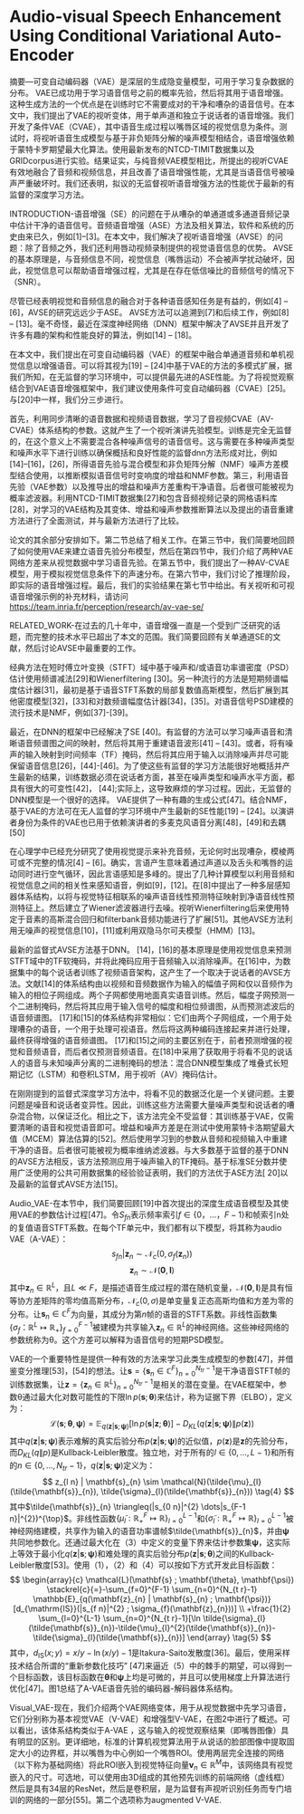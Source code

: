 # Audio-visual Speech Enhancement Using Conditional Variational Auto-Encoder

摘要—可变自动编码器（VAE）是深层的生成隐变量模型，可用于学习复杂数据的分布。 VAE已成功用于学习语音信号之前的概率先验，然后将其用于语音增强。这种生成方法的一个优点是在训练时它不需要成对的干净和嘈杂的语音信号。在本文中，我们提出了VAE的视听变体，用于单声道和独立于说话者的语音增强。我们开发了条件VAE（CVAE），其中语音生成过程以嘴唇区域的视觉信息为条件。测试时，将视听语音生成模型与基于非负矩阵分解的噪声模型相结合，语音增强依赖于蒙特卡罗期望最大化算法。使用最新发布的NTCD-TIMIT数据集以及GRIDcorpus进行实验。结果证实，与纯音频VAE模型相比，所提出的视听CVAE有效地融合了音频和视频信息，并且改善了语音增强性能，尤其是当语音信号被噪声严重破坏时。我们还表明，拟议的无监督视听语音增强方法的性能优于最新的有监督的深度学习方法。

INTRODUCTION-语音增强（SE）的问题在于从嘈杂的单通道或多通道音频记录中估计干净的语音信号。音频语音增强（ASE）方法及相关算法，软件和系统的历史由来已久，例如[1]–[3]。在本文中，我们解决了视听语音增强（AVSE）的问题：除了音频之外，我们还利用唇动视频录制提供的视觉语音信息的优势。 AVSE的基本原理是，与音频信息不同，视觉信息（嘴唇运动）不会被声学扰动破坏，因此，视觉信息可以帮助语音增强过程，尤其是在存在低信噪比的音频信号的情况下（SNR）。

尽管已经表明视觉和音频信息的融合对于各种语音感知任务是有益的，例如[4] – [6]，AVSE的研究远远少于ASE。 AVSE方法可以追溯到[7]和后续工作，例如[8] – [13]。毫不奇怪，最近在深度神经网络（DNN）框架中解决了AVSE并且开发了许多有趣的架构和性能良好的算法，例如[14] – [18]。

在本文中，我们提出在可变自动编码器（VAE）的框架中融合单通道音频和单机视觉信息以增强语音。可以将其视为[19] – [24]中基于VAE的方法的多模式扩展，据我们所知，在无监督的学习环境中，可以提供最先进的ASE性能。为了将视觉观察结合到VAE语音增强框架中，我们建议使用条件可变自动编码器（CVAE）[25]。与[20]中一样，我们分三步进行。

首先，利用同步清晰的语音数据和视频语音数据，学习了音视频CVAE（AV-CVAE）体系结构的参数。这就产生了一个视听演讲先验模型。训练是完全无监督的，在这个意义上不需要混合各种噪声信号的语音信号。这与需要在多种噪声类型和噪声水平下进行训练以确保概括和良好性能的监督dnn方法形成对比，例如[14]–[16]，[26]，所得语音先验与混合模型和非负矩阵分解（NMF）噪声方差模型结合使用，以推断模拟语音信号时变响度的增益和NMF参数。第三，利用语音先验（VAE参数）以及推导出的增益和噪声方差重构干净语音。后者很可能被视为概率滤波器。利用NTCD-TIMIT数据集[27]和包含音频视频记录的网格语料库[28]，对学习的VAE结构及其变体、增益和噪声参数推断算法以及提出的语音重建方法进行了全面测试，并与最新方法进行了比较。

论文的其余部分安排如下。第二节总结了相关工作。在第三节中，我们简要地回顾了如何使用VAE来建立语音先验分布模型，然后在第四节中，我们介绍了两种VAE网络方差来从视觉数据中学习语音先验。在第五节中，我们提出了一种AV-CVAE模型，用于模拟视觉信息条件下的声速分布。在第六节中，我们讨论了推理阶段，即实际的语音增强过程。最后，我们的实验结果在第七节中给出。有关视听和可视语音增强示例的补充材料，请访问 https://team.inria.fr/perception/research/av-vae-se/

RELATED_WORK-在过去的几十年中，语音增强一直是一个受到广泛研究的话题，而完整的技术水平已超出了本文的范围。我们简要回顾有关单通道SE的文献，然后讨论AVSE中最重要的工作。

经典方法在短时傅立叶变换（STFT）域中基于噪声和/或语音功率谱密度（PSD）估计使用频谱减法[29]和Wienerfiltering [30]。另一种流行的方法是短期频谱幅度估计器[31]，最初是基于语音STFT系数的局部复数值高斯模型，然后扩展到其他密度模型[32]，[33]和对数频谱幅度估计器[34]，[35]。对语音信号PSD建模的流行技术是NMF，例如[37]-[39]。

最近，在DNN的框架中已经解决了SE [40]。有监督的方法可以学习噪声语音和清晰语音频谱图之间的映射，然后将其用于重建语音波形[41] – [43]。或者，将有噪声的输入映射到时间频率（TF）掩码，然后将其应用于输入以消除噪声并尽可能保留语音信息[26]，[44]-[46]。为了使这些有监督的学习方法能很好地概括并产生最新的结果，训练数据必须在说话者方面，甚至在噪声类型和噪声水平方面，都具有很大的可变性[42]， [44];实际上，这导致麻烦的学习过程。因此，无监督的DNN模型是一个很好的选择。 VAE提供了一种有趣的生成公式[47]。结合NMF，基于VAE的方法可在无人监督的学习环境中产生最新的SE性能[19] – [24]。以演讲者身份为条件的VAE也已用于依赖演讲者的多麦克风语音分离[48]，[49]和去耦[50]

在心理学中已经充分研究了使用视觉提示来补充音频，无论何时出现嘈杂，模棱两可或不完整的情况[4] – [6]。确实，言语产生意味着通过声道以及舌头和嘴唇的运动同时进行空气循环，因此言语感知是多峰的。提出了几种计算模型以利用音频和视觉信息之间的相关性来感知语音，例如[9]，[12]。在[8]中提出了一种多层感知器体系结构，以将与视觉特征相联系的噪声语音线性预测特征​​映射到净语音线性预测特征​​上。然后建立了Wiener滤波器进行去噪。视听Wienerfiltering后来使用特定于音素的高斯混合回归和filterbank音频功能进行了扩展[51]。其他AVSE方法利用无噪声的视觉信息[10]，[11]或利用双隐马尔可夫模型（HMM）[13]。

最新的监督式AVSE方法基于DNN。 [14]，[16]的基本原理是使用视觉信息来预测STFT域中的TF软掩码，并将此掩码应用于音频输入以消除噪声。在[16]中，为数据集中的每个说话者训练了视频语音架构，这产生了一个取决于说话者的AVSE方法。文献[14]的体系结构由以视频和音频数据作为输入的幅值子网和仅以音频作为输入的相位子网组成。两个子网都使用地面真实语音训练。然后，幅度子网预测一个二进制掩码，然后将其应用于输入信号的幅度和相位频谱图，从而预测滤波后的语音频谱图。 [17]和[15]的体系结构非常相似：它们由两个子网组成，一个用于处理嘈杂的语音，一个用于处理可视语音。然后将这两种编码连接起来并进行处理，最终获得增强的语音频谱图。 [17]和[15]之间的主要区别在于，前者预测增强的视觉和音频语音，而后者仅预测音频语音。在[18]中采用了获取用于将看不见的说话人的语音与未知噪声分离的二进制掩码的想法：混合DNN模型集成了堆叠式长短期记忆（LSTM）和卷积LSTM，用于视听（AV）掩码估计。

在刚刚提到的监督式深度学习方法中，将看不见的数据泛化是一个关键问题。主要问题是噪音和说话者变异性。因此，训练这些方法需要大量噪声类型和说话者的嘈杂混合物，以保证泛化。相比之下，该方法完全不受监督：其训练基于VAE，仅需要清晰的语音和视觉语音即可。增益和噪声方差是在测试中使用蒙特卡洛期望最大值（MCEM）算法估算的[52]。然后使用学习到的参数从音频和视频输入中重建干净的语音。后者很可能被视为概率维纳滤波器。与大多数基于监督的基于DNN的AVSE方法相反，该方法预测应用于噪声输入的TF掩码。基于标准SE分数并使用广泛使用的公共可用数据集的经验验证表明，我们的方法优于ASE方法[ 20]以及最新的监督式AVSE方法[15]。

Audio_VAE-在本节中，我们简要回顾[19]中首次提出的深度生成语音模型及其使用VAE的参数估计过程[47]。令$S_{fn}$表示频率索引$f\in\{0，...，F-1\}$和帧索引n处的复值语音STFT系数。在每个TF单元中，我们都有以下模型，将其称为audio VAE（A-VAE）：
$$
s_{fn}|\mathbf{z}_n \sim \mathcal{N}_{c}(0, \sigma_{f}(\mathbf{z}_{n})) \tag{1}
$$
$$
\mathbf{z}_n \sim \mathcal{N}(\mathbf{0}, \mathbf{I}) \tag{2}
$$
其中$\mathbf{z}_n\in\mathbb{R}^L$，且$L\ll F$，是描述语音生成过程的潜在随机变量，$\mathcal{N}(\mathbf{0}, \mathbf{I})$是具有恒等协方差矩阵的零均值高斯分布，$\mathcal{N}_{c}(0, \sigma)$是单变量复正态高斯均值和方差为零的分布。让$\mathbf{s}_n\in\mathbb{C}^F$为向量，其成分为第$n$帧的语音的STFT系数。非线性函数集$\{\sigma_f：\mathbb{R}^L\longmapsto \mathbb{R}_+\}^{ F-1}_{f = 0}$被建模为共享输入$\mathbf{z}_n\in\mathbb{R}^L$的神经网络。这些神经网络的参数统称为$\mathbb{\theta}$。这个方差可以解释为语音信号的短期PSD模型。

VAE的一个重要特性是提供一种有效的方法来学习此类生成模型的参数[47]，并借鉴变分推理[53]，[54]的想法。让$\mathbf{s}=\{\mathbf{s}_n\in\mathbb{C}^F\}^{N_{tr}-1}_{n=0}$是干净语音STFT帧的训练数据集，让$\mathbf{z}=\{\mathbf{z}_n\in\mathbb{R}^L\}^{N_{tr}-1}_{n=0}$是相关的潜在变量。在VAE框架中，参数θ通过最大化对数可能性的下限$\ln p(\mathbf{s};\mathbf{\theta})$来估计，称为证据下界（ELBO），定义为：
$$
\mathcal{L}(\mathbf{s} ; \mathbf{\theta}, \mathbf{\psi})=\mathbb{E}_{q(\mathbf{z} | \mathbf{s} ; \mathbf{\psi})}[\ln p(\mathbf{s} | \mathbf{z} ; \mathbf{\theta})]-D_{KL}(q(\mathbf{z} | \mathbf{s} ; \mathbf{\psi}) \| p(\mathbf{z})) \tag{3}
$$
其中$q(\mathbf{z} | \mathbf{s} ; \mathbf{\psi})$表示难解的真实后验分布$p(\mathbf{z} | \mathbf{s} ; \mathbf{\psi})$的近似值，$p(\mathbf{z})$是$\mathbf{z}$的先验分布，而$D_{KL}(q\|p)$是Kullback-Leibler散度。独立地，对于所有的$l\in\{0,\ldots,L-1\}$和所有的$n\in\{0,\ldots,N_{tr}-1\}$，$q(\mathbf{z} | \mathbf{s} ; \mathbf{\psi})$定义为：
$$
z_{l n} | \mathbf{s}_{n} \sim \mathcal{N}(\tilde{\mu}_{l}(\tilde{\mathbf{s}}_{n}), \tilde{\sigma}_{l}(\tilde{\mathbf{s}}_{n})) \tag{4}
$$
其中$\tilde{\mathbf{s}}_{n} \triangleq(|s_{0 n}|^{2} \dots|s_{F-1 n}|^{2})^{\top}$。非线性函数$\{\tilde{\mu}_l:\mathbb{R}^F_+\mapsto\mathbb{R}\}^{L-1}_{l=0}$和$\{\tilde{\sigma}_l:\mathbb{R}^F_+\mapsto\mathbb{R}\}^{L-1}_{l=0}$被神经网络建模，共享作为输入的语音功率谱帧$\tilde{\mathbf{s}}_{n}$，并由$\mathbf{\psi}$共同地参数化。还通过最大化在（3）中定义的变量下界来估计参数集$\mathbf{\psi}$，这实际上等效于最小化$q(\mathbf{z} | \mathbf{s} ; \mathbf{\psi})$和难处理的真实后验分布$p(\mathbf{z} | \mathbf{s} ; \mathbf{\theta})$之间的Kullback-Leibler散度[53]。使用（1），（2）和（4）可以按如下方式开发此目标函数：
$$
\begin{array}{c}
\mathcal{L}(\mathbf{s} ; \mathbf{\theta}, \mathbf{\psi}) \stackrel{c}{=}-\sum_{f=0}^{F-1} \sum_{n=0}^{N_{t r}-1} \mathbb{E}_{q(\mathbf{z}_{n} | \mathbf{s}_{n} ; \mathbf{\psi})}[d_{\mathrm{IS}}(|s_{f n}|^{2} ; \sigma_{f}(\mathbf{z}_{n}))] \\
+\frac{1}{2} \sum_{l=0}^{L-1} \sum_{n=0}^{N_{t r}-1}[\ln \tilde{\sigma}_{l}(\tilde{\mathbf{s}}_{n})-\tilde{\mu}_{l}^{2}(\tilde{\mathbf{s}}_{n})-\tilde{\sigma}_{l}(\tilde{\mathbf{s}}_{n})]
\end{array} \tag{5}
$$
其中，$d_\mathrm{IS}(x;y)=x/y-\ln(x/y)-1$是Itakura-Saito发散度[36]。最后，使用采样技术结合所谓的“重新参数化技巧” [47]来逼近（5）中的棘手的期望，可以得到一个目标函数，该目标函数在$\mathbf{\theta}$和$\mathbf{\psi}$上均是可微的，并且可以使用梯度上升算法进行优化[47]。图1总结了A-VAE语音先验的编码器-解码器体系结构。

Visual_VAE-现在，我们介​​绍两个VAE网络变体，用于从视觉数据中先学习语音，它们分别称为基本视觉VAE（V-VAE）和增强型V-VAE，在图2中进行了概述。可以看出，该体系结构类似于A-VAE ，这与输入的视觉观察结果（即嘴唇图像）具有明显的区别。更详细地，标准的计算机视觉算法用于从说话的脸部图像中提取固定大小的边界框，并以嘴唇为中心例如一个嘴唇ROI。使用两层完全连接的网络（以下称为基础网络）将此ROI嵌入到视觉特征向量$\mathbf{v}_n\in\mathbb{R}^M$中，该网络具有视觉嵌入的尺寸。可选地，可以使用由3D组成的其他预先训练的前端网络（虚线框）然后是具有34层的ResNet，然后是卷积层，是为监督有声视听识别任务而专门培训的网络的一部分[55]。第二个选项称为augmented V-VAE.
